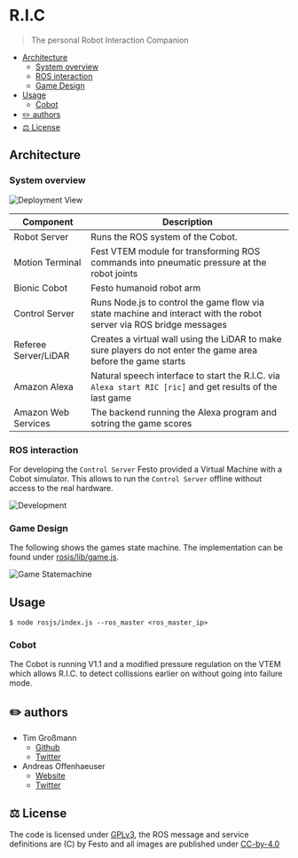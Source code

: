# R.I.C

> The personal Robot Interaction Companion

<!-- TOC depthFrom:2 -->

- [Architecture](#architecture)
  - [System overview](#system-overview)
  - [ROS interaction](#ros-interaction)
  - [Game Design](#game-design)
- [Usage](#usage)
  - [Cobot](#cobot)
- [✏️ authors](#-authors)
- [⚖️ License](#-license)

<!-- /TOC -->

## Architecture

### System overview

![Deployment View](http://www.plantuml.com/plantuml/proxy?cache=no&src=https://raw.github.com/anoff/ric/master/assets/deployment.iuml)

|Component|Description|
|----|---|
|Robot Server|Runs the ROS system of the Cobot.|
|Motion Terminal|Fest VTEM module for transforming ROS commands into pneumatic pressure at the robot joints|
|Bionic Cobot|Festo humanoid robot arm|
|Control Server|Runs Node.js to control the game flow via state machine and interact with the robot server via ROS bridge messages|
|Referee Server/LiDAR|Creates a virtual wall using the LiDAR to make sure players do not enter the game area before the game starts|
|Amazon Alexa|Natural speech interface to start the R.I.C. via `Alexa start RIC [ric]` and get results of the last game|
|Amazon Web Services|The backend running the Alexa program and sotring the game scores|

### ROS interaction

For developing the `Control Server` Festo provided a Virtual Machine with a Cobot simulator. This allows to run the `Control Server` offline without access to the real hardware.

![Development](http://www.plantuml.com/plantuml/proxy?cache=no&src=https://raw.github.com/anoff/ric/master/assets/system.iuml)

### Game Design

The following shows the games state machine. The implementation can be found under [rosjs/lib/game.js](rosjs/lib/game.js).

![Game Statemachine](http://www.plantuml.com/plantuml/proxy?cache=no&src=https://raw.github.com/anoff/ric/master/assets/statemachine.iuml)

## Usage

`$ node rosjs/index.js --ros_master <ros_master_ip>`

### Cobot

The Cobot is running V1.1 and a modified pressure regulation on the VTEM which allows R.I.C. to detect collissions earlier on without going into failure mode.

## ✏️ authors

* Tim Großmann
  * [Github](http://github.com/timgrossmann)
  * [Twitter](https://twitter.com/timigrossmann)
* Andreas Offenhaeuser
  * [Website](http://anoff.io)
  * [Twitter](https://twitter.com/an0xff)

## ⚖️ License

The code is licensed under [GPLv3](LICENSE), the ROS message and service definitions are (C) by Festo and all images are published under [CC-by-4.0](http://creativecommons.org/licenses/by/4.0/)
